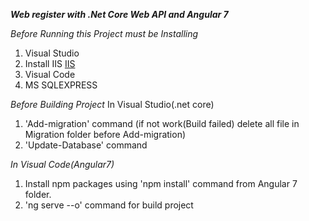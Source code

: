 ***Web register with .Net Core Web API and Angular 7***

*Before Running this Project must be Installing*

  1. Visual Studio
  2. Install IIS [IIS](https://blog.metrabyte.cloud/iis-for-webserver/?fbclid=IwAR2WS4cg6m2L_qVr-inQPOXuEtdycPX3D7tXlx0WuRFFJvvJNnTqBgHLnfc)   
  3. Visual Code 
  4. MS SQLEXPRESS

*Before Building Project*
In Visual Studio(.net core)
  1. 'Add-migration' command (if not work(Build failed) delete all file in Migration folder before Add-migration)
  2. 'Update-Database' command 
  
*In Visual Code(Angular7)*
  1. Install npm packages using 'npm install' command from Angular 7 folder.
  2. 'ng serve --o' command for build project